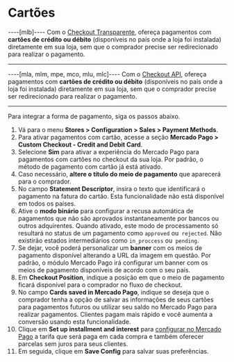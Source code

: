 # Cartões

----[mlb]----
Com o [Checkout Transparente](/developers/pt/guides/checkout-api/landing), ofereça pagamentos com **cartões de crédito ou débito** (disponíveis no país onde a loja foi instalada) diretamente em sua loja, sem que o comprador precise ser redirecionado para realizar o pagamento.

------------
----[mla, mlm, mpe, mco, mlu, mlc]----
Com o [Checkout API](/developers/pt/guides/checkout-api/landing), ofereça pagamentos com **cartões de crédito ou débito** (disponíveis no país onde a loja foi instalada) diretamente em sua loja, sem que o comprador precise ser redirecionado para realizar o pagamento.

------------

Para integrar a forma de pagamento, siga os passos abaixo.

1. Vá para o menu **Stores > Configuration > Sales > Payment Methods**.
2. Para ativar pagamentos com cartão, acesse a seção **Mercado Pago > Custom Checkout - Credit and Debit Card**.
3. Selecione **Sim** para ativar a experiência do Mercado Pago para pagamentos com cartões no checkout da sua loja. Por padrão, o método de pagamento com cartão já está ativado.
4. Caso necessário, **altere o título do meio de pagamento** que aparecerá para o comprador.
5. No campo **Statement Descriptor**, insira o texto que identificará o pagamento na fatura do cartão. Esta funcionalidade não está disponível em todos os países. 
6. Ative o **modo binário** para configurar a recusa automática de pagamentos que não são aprovados instantaneamente por bancos ou outros adquirentes. Quando ativado, este modo de processamento só resultará no status de um pagamento como `approved` ou` rejected`. Não existirão estados intermediários como `in_proccess` ou` pending`. 
7. Se dejar, você poderá personalizar um **banner** com os meios de pagamento disponível alterando a URL da imagem em questão. Por padrão, o módulo Mercado Pago irá configurar um banner com os meios de pagamento disponíveis de acordo com o seu país.
8. Em **Checkout Position**, indique a posição em que o meio de pagamento ficará disponível para o comprador no fluxo de checkout. 
9. No campo **Cards saved in Mercado Pago**, indique se deseja que o comprador tenha a opção de salvar as informações de seus cartões para pagamentos futuros ou utilizar seu saldo no Mercado Pago para realizar pagamentos. Clientes pagam mais rápido e você aumenta a conversão usando esta funcionalidade.
10. Clique em **Set up installment and interest** para [configurar no Mercado Pago](https://www.mercadopago[FAKER][URL][DOMAIN]/costs-section#from-section=menu) a tarifa que será paga em cada compra e também oferecer parcelas sem juros para seus clientes.
11. Em seguida, clique em **Save Config** para salvar suas preferências.

